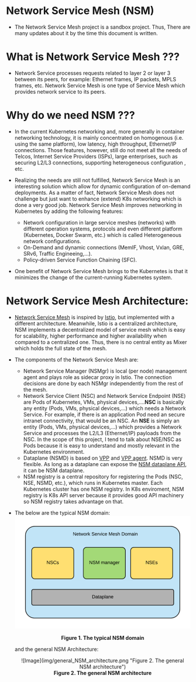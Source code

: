# Network Service Mesh (NSM)
* The Network Service Mesh project is a sandbox project. Thus, There are many updates about it by the time this document is written.

# What is Network Service Mesh ???

* Network Service processes requests related to layer 2 or layer 3 between its peers, for example: Ethernet frames, IP packets, MPLS frames, etc. Network Service Mesh is one type of Service Mesh which provides network service to its peers.

# Why do we need NSM ???

* In the current Kubernetes networking and, more generally in container networking technology, it is mainly concentrated on homogenous (i.e. using the same platform), low latency, high throughput, Ethernet/IP connections. Those features, however, still do not meet all the needs of Telcos, Internet Service Providers (ISPs), large enterprises, such as securing L2/L3 connections, supporting heterogeneous configuration , etc.
  
* Realizing the needs are still not fulfilled, Network Service Mesh is an interesting solution which allow for dynamic configuration of on-demand deployments. As a matter of fact, Network Service Mesh does not challenge but just want to enhance (extend) K8s networking which is done a very good job. Network Service Mesh improves networking in Kubernetes by adding the following features:
  * Network configuration in large service meshes (networks) with different operation systems, protocols and even different platform (Kubernetes, Docker Swarm, etc.) which is called Heterogeneous network configurations.
  * On-Demand and dynamic connections (MemIF, Vhost, Vxlan, GRE, SRv6, Traffic Engineeing,...).
  * Policy-driven Service Function Chaining (SFC).
* One benefit of Network Service Mesh brings to the Kubernetes is that it minimizes the change of the current-running Kubernetes system.

# Network Service Mesh Architecture:

* [Network Service Mesh](https://networkservicemesh.io/) is inspired by [Istio](https://istio.io/), but implemented with a different architecture. Meanwhile, Istio is a centralized architecture, NSM implements a decentralized model of service mesh which is easy for scalability, higher performance and higher availability when compared to a centralized one. Thus, there is no central entity as Mixer which holds the full state of the mesh.
* The components of the Network Service Mesh are:
  * Network Service Manager (NSMgr) is local (per node) management agent and plays role as sidecar proxy in Istio. The connection decisions are done by each NSMgr independently from the rest of the mesh.
  * Network Service Client (NSC) and Network Service Endpoint (NSE) are Pods of Kubernetes, VMs, physical devices,....**NSC** is basically any entity (Pods, VMs, physical devices,...) which needs a Network Service. For example, if there is an application Pod need an secure intranet connectivity, that would be an NSC. An **NSE** is simply an entity (Pods, VMs, physical devices,...) which provides a Network Service and processes the L2/L3 (Ethernet/IP) payloads from the NSC. In the scope of this project, I tend to talk about NSE/NSC as Pods because it is easy to understand and mostly relevant in the Kubernetes environment.
  * Dataplane (NSMD) is based on [VPP](https://wiki.fd.io/view/VPP) and [VPP agent](https://github.com/ligato/vpp-agent). NSMD is very flexible. As long as a dataplane can expose the [NSM dataplane API](Docs/NSM-APIs.md), it can be NSM dataplane.
  * NSM registry is a central repository for registering the Pods (NSC, NSE, NSMD, etc.), which runs in Kubernetes master. Each Kubernetes cluster has one NSM registry. In K8s enviroment, NSM registry is K8s API server because it provides good API machinery so NSM registry takes advantage on that.

* The below are the typical NSM domain:
   ![Image](img/typical_NSM_domain.png "Figure 1. The typical NSM domain")
   <figcaption align="middle"><strong>Figure 1. The typical NSM domain</strong></figcaption>

   
   and the general NSM Architecture:
   <figcaption align="middle">![Image](img/general_NSM_architecture.png "Figure 2. The general NSM architecture")</figcaption>
   <figcaption align="middle"><strong>Figure 2. The general NSM architecture</strong></figcaption>